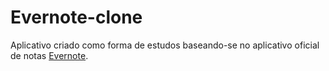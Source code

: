 # Evernote-clone

Aplicativo criado como forma de estudos baseando-se no aplicativo oficial de notas [Evernote](https://evernote.com/intl/pt-br). 
